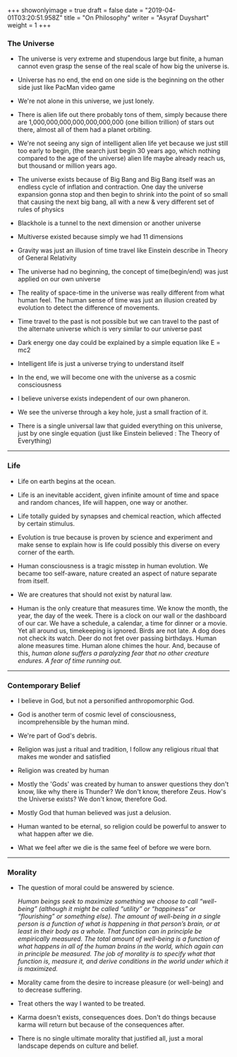 +++
showonlyimage = true
draft = false
date = "2019-04-01T03:20:51.958Z"
title = "On Philosophy"
writer = "Asyraf Duyshart"
weight = 1
+++

### The Universe
- The universe is very extreme and stupendous large but finite, a human cannot even grasp the sense of the real scale of how big the universe is.

- Universe has no end, the end on one side is the beginning on the other side just like PacMan video game

- We're not alone in this universe, we just lonely.

- There is alien life out there probably tons of them, simply because there are 1,000,000,000,000,000,000,000 (one billion trillion) of stars out there, almost all of them had a planet orbiting.

- We're not seeing any sign of intelligent alien life yet because we just still too early to begin, (the search just begin 30 years ago, which nothing compared to the age of the universe) alien life maybe already reach us, but thousand or million years ago.

- The universe exists because of Big Bang and Big Bang itself was an endless cycle of inflation and contraction. One day the universe expansion gonna stop and then begin to shrink into the point of so small that causing the next big bang, all with a new & very different set of rules of physics

- Blackhole is a tunnel to the next dimension or another universe

- Multiverse existed because simply we had 11 dimensions

- Gravity was just an illusion of time travel like Einstein describe in Theory of General Relativity

- The universe had no beginning, the concept of time(begin/end) was just applied on our own universe

- The reality of space-time in the universe was really different from what human feel. The human sense of time was just an illusion created by evolution to detect the difference of movements.

- Time travel to the past is not possible but we can travel to the past of the alternate universe which is very similar to our universe past

- Dark energy one day could be explained by a simple equation like E = mc2

- Intelligent life is just a universe trying to understand itself

- In the end, we will become one with the universe as a cosmic consciousness

- I believe universe exists independent of our own phaneron.

- We see the universe through a key hole, just a small fraction of it.

- There is a single universal law that guided everything on this universe, just by one single equation (just like Einstein believed : The Theory of Everything)

------------
### Life

- Life on earth begins at the ocean.

- Life is an inevitable accident, given infinite amount of time and space and random chances, life will happen, one way or another.

- Life totally guided by synapses and chemical reaction, which affected by certain stimulus.

- Evolution is true because is proven by science and experiment and make sense to explain how is life could possibly this diverse on every corner of the earth.

- Human consciousness is a tragic misstep in human evolution. We became too self-aware, nature created an aspect of nature separate from itself. 

- We are creatures that should not exist by natural law.

- Human is the only creature that measures time. We know the month, the year, the day of the week. There is a clock on our wall or the dashboard of our car. We have a schedule, a calendar, a time for dinner or a movie. Yet all around us, timekeeping is ignored. Birds are not late. A dog does not check its watch. Deer do not fret over passing birthdays. Human alone measures time. Human alone chimes the hour. And, because of this, *human alone suffers a paralyzing fear that no other creature endures. A fear of time running out.*

------------
### Contemporary Belief

- I believe in God, but not a personified anthropomorphic God.

- God is another term of cosmic level of consciousness, incomprehensible by the human mind.

- We're part of God's debris.

- Religion was just a ritual and tradition, I follow any religious ritual that makes me wonder and satisfied

- Religion was created by human

- Mostly the 'Gods' was created by human to answer questions they don't know, like why there is Thunder? We don't know, therefore Zeus. How's the Universe exists? We don't know, therefore God.

- Mostly God that human believed was just a delusion.

- Human wanted to be eternal, so religion could be powerful to answer to what happen after we die.

- What we feel after we die is the same feel of before we were born.

------------
### Morality

- The question of moral could be answered by science.

    *Human beings seek to maximize something we choose to call “well-being” (although it might be called “utility” or “happiness” or “flourishing” or something else). The amount of well-being in a single person is a function of what is happening in that person’s brain, or at least in their body as a whole. That function can in principle be empirically measured. The total amount of well-being is a function of what happens in all of the human brains in the world, which again can in principle be measured. The job of morality is to specify what that function is, measure it, and derive conditions in the world under which it is maximized.*

- Morality came from the desire to increase pleasure (or well-being) and to decrease suffering.

- Treat others the way I wanted to be treated.

- Karma doesn't exists, consequences does. Don't do things because karma will return but because of the consequences after.

- There is no single ultimate morality that justified all, just a moral landscape depends on culture and belief.